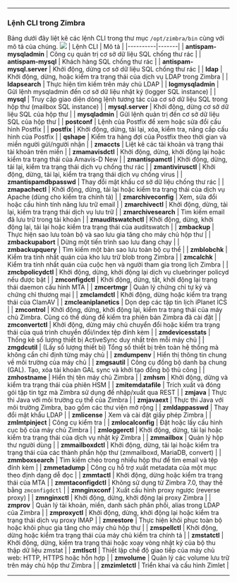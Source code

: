 
---

### **Lệnh CLI trong Zimbra**
Bảng dưới đây liệt kê các lệnh CLI trong thư mục `/opt/zimbra/bin` cùng với mô tả của chúng.
![](https://img001.prntscr.com/file/img001/9Vi33unJRHqkrkiMtayImg.png)
| Lệnh CLI | Mô tả |
|----------|-------|
| **antispam-mysqladmin** | Công cụ quản trị cơ sở dữ liệu SQL chống thư rác |
| **antispam-mysql** | Khách hàng SQL chống thư rác |
| **antispam-mysql.server** | Khởi động, dừng cơ sở dữ liệu SQL chống thư rác |
| **ldap** | Khởi động, dừng, hoặc kiểm tra trạng thái của dịch vụ LDAP trong Zimbra |
| **ldapsearch** | Thực hiện tìm kiếm trên máy chủ LDAP |
| **logmysqladmin** | Gửi lệnh mysqladmin đến cơ sở dữ liệu nhật ký (logger SQL instance) |
| **mysql** | Truy cập giao diện dòng lệnh tương tác của cơ sở dữ liệu SQL trong hộp thư (mailbox SQL instance) |
| **mysql.server** | Khởi động, dừng cơ sở dữ liệu SQL của hộp thư |
| **mysqladmin** | Gửi lệnh quản trị đến cơ sở dữ liệu SQL của hộp thư |
| **postconf** | Lệnh của Postfix để xem hoặc sửa đổi cấu hình Postfix |
| **postfix** | Khởi động, dừng, tải lại, xóa, kiểm tra, nâng cấp cấu hình của Postfix |
| **qshape** | Kiểm tra hàng đợi của Postfix theo thời gian và miền người gửi/người nhận |
| **zmaccts** | Liệt kê các tài khoản và trạng thái tài khoản trên miền |
| **zmamavisdctl** | Khởi động, dừng, khởi động lại hoặc kiểm tra trạng thái của Amavis-D New |
| **zmantispamctl** | Khởi động, dừng, tải lại, kiểm tra trạng thái dịch vụ chống thư rác |
| **zmantivirusctl** | Khởi động, dừng, tải lại, kiểm tra trạng thái dịch vụ chống virus |
| **zmantispamdbpasswd** | Thay đổi mật khẩu cơ sở dữ liệu chống thư rác |
| **zmapachectl** | Khởi động, dừng, tải lại hoặc kiểm tra trạng thái của dịch vụ Apache (dùng cho kiểm tra chính tả) |
| **zmarchiveconfig** | Xem, sửa đổi hoặc cấu hình tính năng lưu trữ email |
| **zmarchivectl** | Khởi động, dừng, tải lại, kiểm tra trạng thái dịch vụ lưu trữ |
| **zmarchivesearch** | Tìm kiếm email đã lưu trữ trong tài khoản |
| **zmauditswatchctl** | Khởi động, dừng, khởi động lại, tải lại hoặc kiểm tra trạng thái của auditswatch |
| **zmbackup** | Thực hiện sao lưu toàn bộ và sao lưu gia tăng cho máy chủ hộp thư |
| **zmbackupabort** | Dừng một tiến trình sao lưu đang chạy |
| **zmbackupquery** | Tìm kiếm một bản sao lưu toàn bộ cụ thể |
| **zmblobchk** | Kiểm tra tính nhất quán của kho lưu trữ blob trong Zimbra |
| **zmcalchk** | Kiểm tra tính nhất quán của cuộc hẹn và người tham gia trong lịch Zimbra |
| **zmcbpolicydctl** | Khởi động, dừng, khởi động lại dịch vụ cluebringer policyd nếu được bật |
| **zmconfigdctl** | Khởi động, dừng, tắt, khởi động lại trạng thái daemon cấu hình MTA |
| **zmcertmgr** | Quản lý chứng chỉ tự ký và chứng chỉ thương mại |
| **zmclamdctl** | Khởi động, dừng hoặc kiểm tra trạng thái của ClamAV |
| **zmcleaniplanetics** | Dọn dẹp các tập tin lịch iPlanet ICS |
| **zmcontrol** | Khởi động, dừng, khởi động lại, kiểm tra trạng thái của máy chủ Zimbra. Cũng có thể dùng để kiểm tra phiên bản Zimbra đã cài đặt |
| **zmconvertctl** | Khởi động, dừng máy chủ chuyển đổi hoặc kiểm tra trạng thái của quá trình chuyển đổi/index tệp đính kèm |
| **zmdevicesstats** | Thống kê số lượng thiết bị ActiveSync duy nhất trên mỗi máy chủ |
| **zmgdcutil** | (Lấy số lượng thiết bị) Tổng số thiết bị trên toàn hệ thống mà không cần chỉ định từng máy chủ |
| **zmdumpenv** | Hiển thị thông tin chung về môi trường của máy chủ |
| **zmgsautil** | Công cụ đồng bộ danh bạ chung (GAL). Tạo, xóa tài khoản GAL sync và khởi tạo đồng bộ thủ công |
| **zmhostname** | Hiển thị tên máy chủ Zimbra |
| **zmhsm** | Khởi động, dừng và kiểm tra trạng thái của phiên HSM |
| **zmitemdatafile** | Trích xuất và đóng gói tập tin tgz mà Zimbra sử dụng để nhập/xuất qua REST |
| **zmjava** | Thực thi Java với môi trường cụ thể của Zimbra |
| **zmjavaext** | Thực thi Java với môi trường Zimbra, bao gồm các thư viện mở rộng |
| **zmldappasswd** | Thay đổi mật khẩu LDAP |
| **zmlicense** | Xem và cài đặt giấy phép Zimbra |
| **zmlmtpinject** | Công cụ kiểm tra |
| **zmlocalconfig** | Đặt hoặc lấy cấu hình cục bộ của máy chủ Zimbra |
| **zmloggerctl** | Khởi động, dừng, tải lại hoặc kiểm tra trạng thái của dịch vụ nhật ký Zimbra |
| **zmmailbox** | Quản lý hộp thư người dùng |
| **zmmailboxdctl** | Khởi động, dừng, tải lại hoặc kiểm tra trạng thái của các thành phần hộp thư (zmmailboxd, MariaDB, convert) |
| **zmmboxsearch** | Tìm kiếm chéo trong nhiều hộp thư để tìm email và tệp đính kèm |
| **zmmetadump** | Công cụ hỗ trợ xuất metadata của một mục theo định dạng dễ đọc |
| **zmmtactl** | Khởi động, dừng hoặc kiểm tra trạng thái của MTA |
| **zmmtaconfigdctl** | Không sử dụng từ Zimbra 7.0, thay thế bằng `zmconfigdctl` |
| **zmnginxconf** | Xuất cấu hình proxy ngược (reverse proxy) |
| **zmnginxctl** | Khởi động, dừng, khởi động lại proxy Zimbra |
| **zmprov** | Quản lý tài khoản, miền, danh sách phân phối, alias trong LDAP của Zimbra |
| **zmproxyctl** | Khởi động, dừng, khởi động lại hoặc kiểm tra trạng thái dịch vụ proxy IMAP |
| **zmrestore** | Thực hiện khôi phục toàn bộ hoặc khôi phục gia tăng cho máy chủ hộp thư |
| **zmspellctl** | Khởi động, dừng hoặc kiểm tra trạng thái của máy chủ kiểm tra chính tả |
| **zmstatctl** | Khởi động, dừng, kiểm tra trạng thái hoặc xoay vòng nhật ký của bộ thu thập dữ liệu zmstat |
| **zmtlsctl** | Thiết lập chế độ giao tiếp của máy chủ web: HTTP, HTTPS hoặc hỗn hợp |
| **zmvolume** | Quản lý các volume lưu trữ trên máy chủ hộp thư Zimbra |
| **zmzimletctl** | Triển khai và cấu hình Zimlet |

---
